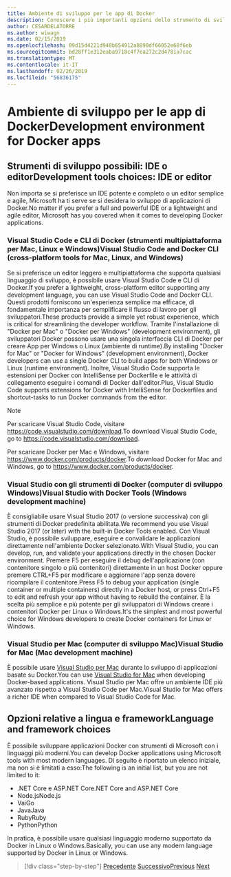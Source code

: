 ```yaml
---
title: Ambiente di sviluppo per le app di Docker
description: Conoscere i più importanti opzioni dello strumento di sviluppo che supportano il ciclo di vita di sviluppo Docker.
author: CESARDELATORRE
ms.author: wiwagn
ms.date: 02/15/2019
ms.openlocfilehash: 09d15d4221d948b654912a8890df66052e68f6eb
ms.sourcegitcommit: bd28ff1e312eaba9718c4f7ea272c2d4781a7cac
ms.translationtype: MT
ms.contentlocale: it-IT
ms.lasthandoff: 02/26/2019
ms.locfileid: "56836175"
---
```

# <a name="development-environment-for-docker-apps"></a><span data-ttu-id="34db8-103">Ambiente di sviluppo per le app di Docker</span><span class="sxs-lookup"><span data-stu-id="34db8-103">Development environment for Docker apps</span></span>

## <a name="development-tools-choices-ide-or-editor"></a><span data-ttu-id="34db8-104">Strumenti di sviluppo possibili: IDE o editor</span><span class="sxs-lookup"><span data-stu-id="34db8-104">Development tools choices: IDE or editor</span></span>

<span data-ttu-id="34db8-105">Non importa se si preferisce un IDE potente e completo o un editor semplice e agile, Microsoft ha ti serve se si desidera lo sviluppo di applicazioni di Docker.</span><span class="sxs-lookup"><span data-stu-id="34db8-105">No matter if you prefer a full and powerful IDE or a lightweight and agile editor, Microsoft has you covered when it comes to developing Docker applications.</span></span>

### <a name="visual-studio-code-and-docker-cli-cross-platform-tools-for-mac-linux-and-windows"></a><span data-ttu-id="34db8-106">Visual Studio Code e CLI di Docker (strumenti multipiattaforma per Mac, Linux e Windows)</span><span class="sxs-lookup"><span data-stu-id="34db8-106">Visual Studio Code and Docker CLI (cross-platform tools for Mac, Linux, and Windows)</span></span>

<span data-ttu-id="34db8-107">Se si preferisce un editor leggero e multipiattaforma che supporta qualsiasi linguaggio di sviluppo, è possibile usare Visual Studio Code e CLI di Docker.</span><span class="sxs-lookup"><span data-stu-id="34db8-107">If you prefer a lightweight, cross-platform editor supporting any development language, you can use Visual Studio Code and Docker CLI.</span></span> <span data-ttu-id="34db8-108">Questi prodotti forniscono un'esperienza semplice ma efficace, di fondamentale importanza per semplificare il flusso di lavoro per gli sviluppatori.</span><span class="sxs-lookup"><span data-stu-id="34db8-108">These products provide a simple yet robust experience, which is critical for streamlining the developer workflow.</span></span> <span data-ttu-id="34db8-109">Tramite l'installazione di "Docker per Mac" o "Docker per Windows" (development environment), gli sviluppatori Docker possono usare una singola interfaccia CLI di Docker per creare App per Windows o Linux (ambiente di runtime).</span><span class="sxs-lookup"><span data-stu-id="34db8-109">By installing "Docker for Mac" or "Docker for Windows" (development environment), Docker developers can use a single Docker CLI to build apps for both Windows or Linux (runtime environment).</span></span> <span data-ttu-id="34db8-110">Inoltre, Visual Studio Code supporta le estensioni per Docker con IntelliSense per Dockerfile e le attività di collegamento eseguire i comandi di Docker dall'editor.</span><span class="sxs-lookup"><span data-stu-id="34db8-110">Plus, Visual Studio Code supports extensions for Docker with IntelliSense for Dockerfiles and shortcut-tasks to run Docker commands from the editor.</span></span>

> [!NOTE]
>
> <span data-ttu-id="34db8-111">Per scaricare Visual Studio Code, visitare <https://code.visualstudio.com/download>.</span><span class="sxs-lookup"><span data-stu-id="34db8-111">To download Visual Studio Code, go to <https://code.visualstudio.com/download>.</span></span>
>
> <span data-ttu-id="34db8-112">Per scaricare Docker per Mac e Windows, visitare <https://www.docker.com/products/docker>.</span><span class="sxs-lookup"><span data-stu-id="34db8-112">To download Docker for Mac and Windows, go to <https://www.docker.com/products/docker>.</span></span>

### <a name="visual-studio-with-docker-tools-windows-development-machine"></a><span data-ttu-id="34db8-113">Visual Studio con gli strumenti di Docker (computer di sviluppo Windows)</span><span class="sxs-lookup"><span data-stu-id="34db8-113">Visual Studio with Docker Tools (Windows development machine)</span></span>

<span data-ttu-id="34db8-114">È consigliabile usare Visual Studio 2017 (o versione successiva) con gli strumenti di Docker predefinita abilitata.</span><span class="sxs-lookup"><span data-stu-id="34db8-114">We recommend you use Visual Studio 2017 (or later) with the built-in Docker Tools enabled.</span></span> <span data-ttu-id="34db8-115">Con Visual Studio, è possibile sviluppare, eseguire e convalidare le applicazioni direttamente nell'ambiente Docker selezionato.</span><span class="sxs-lookup"><span data-stu-id="34db8-115">With Visual Studio, you can develop, run, and validate your applications directly in the chosen Docker environment.</span></span> <span data-ttu-id="34db8-116">Premere F5 per eseguire il debug dell'applicazione (con contenitore singolo o più contenitori) direttamente in un host Docker oppure premere CTRL+F5 per modificare e aggiornare l'app senza dovere ricompilare il contenitore.</span><span class="sxs-lookup"><span data-stu-id="34db8-116">Press F5 to debug your application (single container or multiple containers) directly in a Docker host, or press Ctrl+F5 to edit and refresh your app without having to rebuild the container.</span></span> <span data-ttu-id="34db8-117">È la scelta più semplice e più potente per gli sviluppatori di Windows creare i contenitori Docker per Linux o Windows.</span><span class="sxs-lookup"><span data-stu-id="34db8-117">It's the simplest and most powerful choice for Windows developers to create Docker containers for Linux or Windows.</span></span>

### <a name="visual-studio-for-mac-mac-development-machine"></a><span data-ttu-id="34db8-118">Visual Studio per Mac (computer di sviluppo Mac)</span><span class="sxs-lookup"><span data-stu-id="34db8-118">Visual Studio for Mac (Mac development machine)</span></span>

<span data-ttu-id="34db8-119">È possibile usare [Visual Studio per Mac](https://visualstudio.microsoft.com/vs/mac/) durante lo sviluppo di applicazioni basate su Docker.</span><span class="sxs-lookup"><span data-stu-id="34db8-119">You can use [Visual Studio for Mac](https://visualstudio.microsoft.com/vs/mac/) when developing Docker-based applications.</span></span> <span data-ttu-id="34db8-120">Visual Studio per Mac offre un ambiente IDE più avanzato rispetto a Visual Studio Code per Mac.</span><span class="sxs-lookup"><span data-stu-id="34db8-120">Visual Studio for Mac offers a richer IDE when compared to Visual Studio Code for Mac.</span></span>

## <a name="language-and-framework-choices"></a><span data-ttu-id="34db8-121">Opzioni relative a lingua e framework</span><span class="sxs-lookup"><span data-stu-id="34db8-121">Language and framework choices</span></span>

<span data-ttu-id="34db8-122">È possibile sviluppare applicazioni Docker con strumenti di Microsoft con i linguaggi più moderni.</span><span class="sxs-lookup"><span data-stu-id="34db8-122">You can develop Docker applications using Microsoft tools with most modern languages.</span></span> <span data-ttu-id="34db8-123">Di seguito è riportato un elenco iniziale, ma non si è limitati a esso:</span><span class="sxs-lookup"><span data-stu-id="34db8-123">The following is an initial list, but you are not limited to it:</span></span>

- <span data-ttu-id="34db8-124">.NET Core e ASP.NET Core</span><span class="sxs-lookup"><span data-stu-id="34db8-124">.NET Core and ASP.NET Core</span></span>
- <span data-ttu-id="34db8-125">Node.js</span><span class="sxs-lookup"><span data-stu-id="34db8-125">Node.js</span></span>
- <span data-ttu-id="34db8-126">Vai</span><span class="sxs-lookup"><span data-stu-id="34db8-126">Go</span></span>
- <span data-ttu-id="34db8-127">Java</span><span class="sxs-lookup"><span data-stu-id="34db8-127">Java</span></span>
- <span data-ttu-id="34db8-128">Ruby</span><span class="sxs-lookup"><span data-stu-id="34db8-128">Ruby</span></span>
- <span data-ttu-id="34db8-129">Python</span><span class="sxs-lookup"><span data-stu-id="34db8-129">Python</span></span>

<span data-ttu-id="34db8-130">In pratica, è possibile usare qualsiasi linguaggio moderno supportato da Docker in Linux o Windows.</span><span class="sxs-lookup"><span data-stu-id="34db8-130">Basically, you can use any modern language supported by Docker in Linux or Windows.</span></span>

>[!div class="step-by-step"]
><span data-ttu-id="34db8-131">[Precedente](deploy-azure-kubernetes-service.md)
>[Successivo](docker-apps-inner-loop-workflow.md)</span><span class="sxs-lookup"><span data-stu-id="34db8-131">[Previous](deploy-azure-kubernetes-service.md)
[Next](docker-apps-inner-loop-workflow.md)</span></span>

